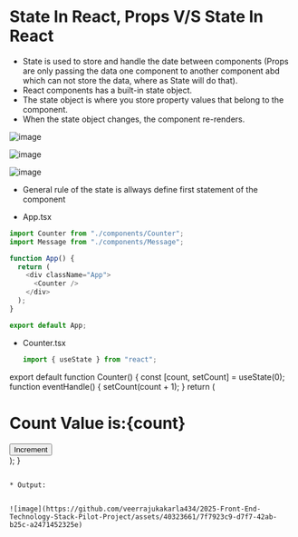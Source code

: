 #  State In React, Props V/S State In React

* State is used to store and handle the date between components (Props are only passing the data one component to another component abd which can not store the data, where as State will do that).
* React components has a built-in state object.
* The state object is where you store property values that belong to the component.
* When the state object changes, the component re-renders.

![image](https://github.com/veerrajukakarla434/2025-Front-End-Technology-Stack-Pilot-Project/assets/40323661/b3ae7483-2732-49d9-9db8-4bdab0a8d1a4)

![image](https://github.com/veerrajukakarla434/2025-Front-End-Technology-Stack-Pilot-Project/assets/40323661/ee31eb60-05dc-4813-8887-e8a27cb55f51)

![image](https://github.com/veerrajukakarla434/2025-Front-End-Technology-Stack-Pilot-Project/assets/40323661/c2e51a2f-294b-47e3-9a59-dc17f925fe19)

* General rule of the state is allways define first statement of the component

* App.tsx
```javascript
import Counter from "./components/Counter";
import Message from "./components/Message";

function App() {
  return (
    <div className="App">
      <Counter />
    </div>
  );
}

export default App;

```

* Counter.tsx
  
  ```javascript
  import { useState } from "react";

export default function Counter() {
  const [count, setCount] = useState(0);
  function eventHandle() {
    setCount(count + 1);
  }
  return (
    <div>
      <h1>Count Value is:{count}</h1>
      <button onClick={eventHandle}> Increment</button>
    </div>
  );
}

```

* Output:


![image](https://github.com/veerrajukakarla434/2025-Front-End-Technology-Stack-Pilot-Project/assets/40323661/7f7923c9-d7f7-42ab-b25c-a2471452325e)

